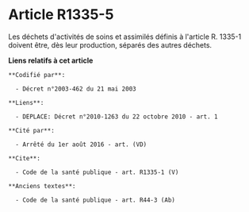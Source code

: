 # Article R1335-5

Les déchets d'activités de soins et assimilés définis à l'article R. 1335-1 doivent être, dès leur production, séparés des
autres déchets.

**Liens relatifs à cet article**

	**Codifié par**:

	  - Décret n°2003-462 du 21 mai 2003

	**Liens**:

	  - DEPLACE: Décret n°2010-1263 du 22 octobre 2010 - art. 1

	**Cité par**:

	  - Arrêté du 1er août 2016 - art. (VD)

	**Cite**:

	  - Code de la santé publique - art. R1335-1 (V)

	**Anciens textes**:

	  - Code de la santé publique - art. R44-3 (Ab)
